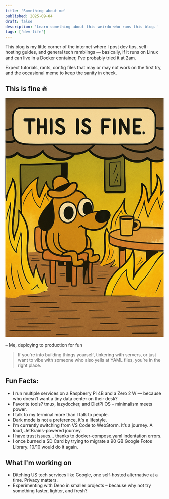 ```yaml
---
title: 'Something about me'
published: 2025-09-04
draft: false
description: 'Learn something about this weirdo who runs this blog.'
tags: ['dev-life']
---
```


This blog is my little corner of the internet where I post dev tips, self-hosting guides, and general tech ramblings — basically, if it runs on Linux and can live in a Docker container, I’ve probably tried it at 2am.

Expect tutorials, rants, config files that may or may not work on the first try, and the occasional meme to keep the sanity in check.

## This is fine 🔥

![This is fine](../../assets/this-is-fine.png)

– Me, deploying to production for fun

> If you're into building things yourself, tinkering with servers, or just want to vibe with someone who also yells at YAML files, you’re in the right place.


## Fun Facts:

- I run multiple services on a Raspberry Pi 4B and a Zero 2 W — because who doesn’t want a tiny data center on their desk?
- Favorite tools? tmux, lazydocker, and DietPi OS – minimalism meets power.
- I talk to my terminal more than I talk to people.
- Dark mode is not a preference, it's a lifestyle.
- I’m currently switching from VS Code to WebStorm. It’s a journey. A loud, JetBrains-powered journey.
- I have trust issues... thanks to docker-compose.yaml indentation errors.
- I once burned a SD Card by trying to migrate a 90 GB Google Fotos Library. 10/10 would do it again.

## What I'm working on

- Ditching US tech services like Google, one self-hosted alternative at a time. Privacy matters.
- Experimenting with Deno in smaller projects – because why not try something faster, lighter, and fresh?